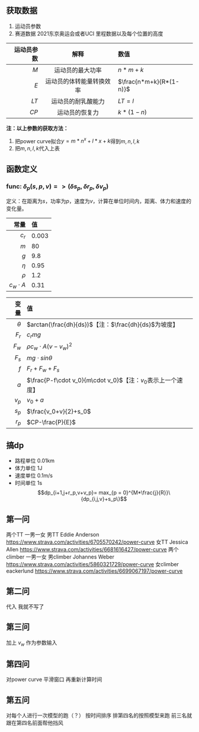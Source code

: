 ## 获取数据
1. 运动员参数
2. 赛道数据 2021东京奥运会或者UCI 里程数据以及每个位置的高度

| 运动员参数 |           解释           | 数值                    |
| ---------: | :----------------------: | :---------------------- |
|        $M$ |     运动员的最大功率     | $n*m+k$                 |
|        $E$ | 运动员的体转能量转换效率 | $\frac{n*m+k}{R*(1-n)}$ |
|        $LT$ |     运动员的耐乳酸能力     | $LT=l$                |
|       $CP$ |      运动员的恢复力      | $k*(1-n)$               |

**注：以上参数的获取方法：**
1. 把power curve拟合$y=m*n^x+l*x+k$得到$m,n,l,k$
2. 把$m,n,l,k$代入上表

## 函数定义

### func: $\delta_p(s,p,v)=>(\delta s_p,\delta r_p,\delta v_p)$
定义：在距离为$s$，功率为$p$，速度为$v$，计算在单位时间内，距离、体力和速度的变化量。

|          常量 | 值    |
| ------------: | :---- |
|         $c_r$ | 0.003 |
|           $m$ | 80    |
|           $g$ | 9.8   |
|        $\eta$ | 0.95  |
|        $\rho$ | 1.2   |
| $c_w \cdot A$ | 0.31  |

|     变量 | 值                                                           |
| -------: | :----------------------------------------------------------- |
| $\theta$ | $arctan(\frac{dh}{ds})$【注：$\frac{dh}{ds}$为坡度】         |
|    $F_r$ | $c_rmg$                                                      |
|    $F_w$ | $\rho c_w\cdot A(v-v_w)^2$                                   |
|    $F_s$ | $mg\cdot sin\theta$                                          |
|      $f$ | $F_r+F_w+F_s$                                                |
|      $a$ | $\frac{P-f\cdot v_0}{m\cdot v_0}$【注：$v_0$表示上一个速度】 |
|    $v_p$ | $v_0+a$                                                      |
|    $s_p$ | $\frac{v_0+v}{2}+s_0$                                        |
|    $r_p$ | $CP-\frac{P}{E}$                                             |

## 搞dp
- 路程单位 0.01km 
- 体力单位 1J 
- 速度单位 0.1m/s
- 时间单位 1s
$$dp_{i+1,j+r_p,v+v_p}= max_{p = 0}^{M*\frac{j}{R}}\{dp_{i,j,v}+s_p\}$$



## 第一问
两个TT 一男一女
男TT Eddie Anderson https://www.strava.com/activities/6705570242/power-curve
女TT Jessica Allen https://www.strava.com/activities/6681616427/power-curve
两个climber 一男一女
男climber Johannes Weber https://www.strava.com/activities/5860321729/power-curve
女climber eackerlund  https://www.strava.com/activities/6699067197/power-curve
## 第二问
代入 我就不写了

## 第三问
加上 $v_w$ 作为参数输入
## 第四问
对power curve 平滑窗口
再重新计算时间
## 第五问
对每个人进行一次模型的跑（？）
按时间排序
排第四名的按照模型来跑
前三名就跟在第四名前面帮他挡风


